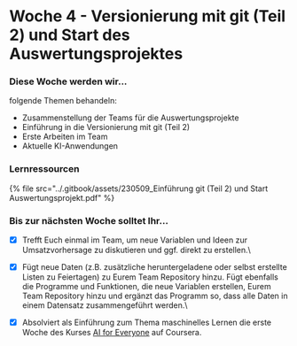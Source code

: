 # Woche 4 - Versionierung mit git (Teil 2) und Start des Auswertungsprojektes

### Diese Woche werden wir...

folgende Themen behandeln:

* Zusammenstellung der Teams für die Auswertungsprojekte
* Einführung in die Versionierung mit git (Teil 2)
* Erste Arbeiten im Team
* Aktuelle KI-Anwendungen

### Lernressourcen

{% file src="../.gitbook/assets/230509_Einführung git (Teil 2) und Start Auswertungsprojekt.pdf" %}

### Bis zur nächsten Woche solltet Ihr...

* [x] Trefft Euch einmal im Team, um neue Variablen und Ideen zur Umsatzvorhersage zu diskutieren und ggf. direkt zu erstellen.\

* [x] Fügt neue Daten (z.B. zusätzliche heruntergeladene oder selbst erstellte Listen zu Feiertagen) zu Eurem Team Repository hinzu. Fügt ebenfalls die Programme und Funktionen, die neue Variablen erstellen, Eurem Team Repository hinzu und ergänzt das Programm so, dass alle Daten in einem Datensatz zusammengeführt werden.\

* [x] Absolviert als Einführung zum Thema maschinelles Lernen die erste Woche des Kurses [AI for Everyone](https://www.coursera.org/learn/ai-for-everyone) auf Coursera.
